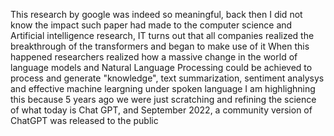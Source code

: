 
This  research by google was indeed so meaningful, back then I did not know the impact such paper had made to the computer science and Artificial intelligence research, IT turns out that all companies realized the breakthrough of the transformers and began to make use of it When this happened researchers realized how a massive change in the world of language models and Natural Language Processing could be achieved to process and generate "knowledge", text summarization, sentiment analysys and effective machine leargning under spoken language 
I am highlighning this because 5 years ago we were just scratching and refining the science of what today is Chat GPT, and September 2022, a community version of ChatGPT was released to the public 
